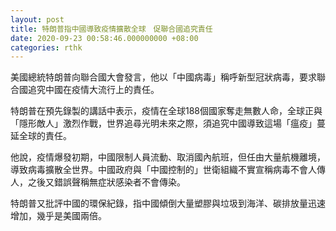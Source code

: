 ```yaml
---
layout: post
title: 特朗普指中國導致疫情擴散全球　促聯合國追究責任
date: 2020-09-23 00:58:46.000000000 +08:00
categories: rthk
---
```


美國總統特朗普向聯合國大會發言，他以「中國病毒」稱呼新型冠狀病毒，要求聯合國追究中國在疫情大流行上的責任。

特朗普在預先錄製的講話中表示，疫情在全球188個國家奪走無數人命，全球正與「隱形敵人」激烈作戰，世界追尋光明未來之際，須追究中國導致這場「瘟疫」蔓延全球的責任。

他說，疫情爆發初期，中國限制人員流動、取消國內航班，但任由大量航機離境，導致病毒擴散全世界。中國政府與「中國控制的」世衛組織不實宣稱病毒不會人傳人，之後又錯誤聲稱無症狀感染者不會傳染。

特朗普又批評中國的環保紀錄，指中國傾倒大量塑膠與垃圾到海洋、碳排放量迅速增加，幾乎是美國兩倍。
